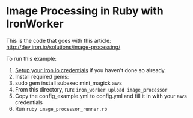 Image Processing in Ruby with IronWorker
================================

This is the code that goes with this article: http://dev.iron.io/solutions/image-processing/

To run this example:

1. [Setup your Iron.io credentials](http://dev.iron.io/articles/configuration/) if you haven't done so already.
1. Install required gems:
  1. sudo gem install subexec mini_magick aws
1. From this directory, run: `iron_worker upload image_processor`
1. Copy the config_example.yml to config.yml and fill it in with your aws credentials
1. Run `ruby image_processor_runner.rb`
